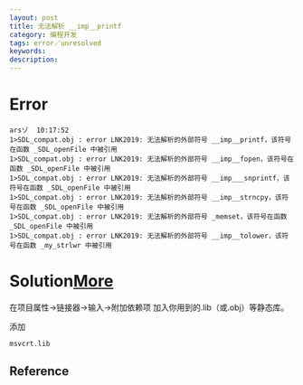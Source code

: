 ```yaml
---
layout: post
title: 无法解析 __imp__printf
category: 编程开发
tags: error／unresolved
keywords: 
description: 
---
```


# Error

```
arsゾ  10:17:52
1>SDL_compat.obj : error LNK2019: 无法解析的外部符号 __imp__printf，该符号在函数 _SDL_openFile 中被引用
1>SDL_compat.obj : error LNK2019: 无法解析的外部符号 __imp__fopen，该符号在函数 _SDL_openFile 中被引用
1>SDL_compat.obj : error LNK2019: 无法解析的外部符号 __imp___snprintf，该符号在函数 _SDL_openFile 中被引用
1>SDL_compat.obj : error LNK2019: 无法解析的外部符号 __imp__strncpy，该符号在函数 _SDL_openFile 中被引用
1>SDL_compat.obj : error LNK2019: 无法解析的外部符号 _memset，该符号在函数 _SDL_openFile 中被引用
1>SDL_compat.obj : error LNK2019: 无法解析的外部符号 __imp__tolower，该符号在函数 _my_strlwr 中被引用
```
# Solution[More](http://bbs.csdn.net/topics/120056819)

在项目属性->链接器->输入->附加依赖项 加入你用到的.lib（或.obj）等静态库。

添加

```
msvcrt.lib
```

## Reference